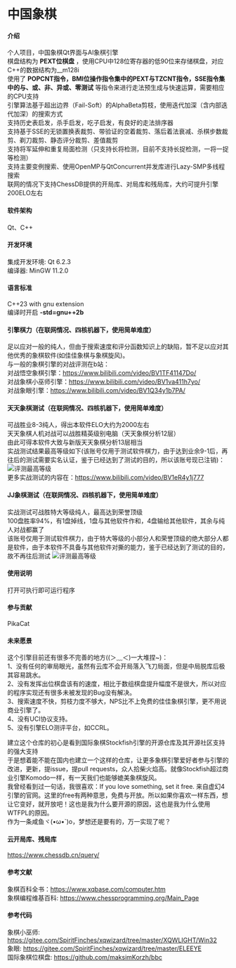 # 中国象棋

#### 介绍
个人项目，中国象棋Qt界面与AI象棋引擎\
棋盘结构为 **PEXT位棋盘** ，使用CPU中128位寄存器的低90位来存储棋盘，对应C++的数据结构为__m128i\
使用了 **POPCNT指令，BMI位操作指令集中的PEXT与TZCNT指令，SSE指令集中的与、或、非、异或、零测试** 等指令来进行走法预生成与快速运算，需要相应的CPU支持\
引擎算法基于超出边界（Fail-Soft）的AlphaBeta剪枝，使用迭代加深（含内部迭代加深）的搜索方式\
支持历史表启发，杀手启发，吃子启发，有良好的走法排序器\
支持基于SSE的无锁置换表裁剪、带验证的空着裁剪、落后着法衰减、杀棋步数裁剪、剃刀裁剪、静态评分裁剪、差值裁剪\
支持将军延伸和重复局面检测（只支持长将检测，目前不支持长捉检测，一将一捉等检测）\
支持主要变例搜索、使用OpenMP与QtConcurrent并发库进行Lazy-SMP多线程搜索\
联网的情况下支持ChessDB提供的开局库、对局库和残局库，大约可提升引擎200ELO左右

#### 软件架构
Qt、C++

#### 开发环境
集成开发环境: Qt 6.2.3\
编译器: MinGW 11.2.0

#### 语言标准
C++23 with gnu extension\
编译时开启 **-std=gnu++2b** 

#### 引擎棋力（在联网情况、四核机器下，使用简单难度）
足以应对一般的纯人，但由于搜索速度和评分函数知识上的缺陷，暂不足以应对其他优秀的象棋软件(如佳佳象棋与象棋旋风)。\
与一般的象棋引擎的对战评测在b站：\
对战悟空象棋引擎：https://www.bilibili.com/video/BV1TF41147Do/ \
对战象棋小巫师引擎：https://www.bilibili.com/video/BV1va411h7yo/ \
对战象眼引擎：https://www.bilibili.com/video/BV1Q34y1b7PA/

#### 天天象棋测试（在联网情况、四核机器下，使用简单难度）
可战胜业8-3纯人，得出本软件ELO大约为2000左右\
天天象棋人机对战可以战胜精英级别电脑（天天象棋分析12层）\
由此可得本软件大致与新版天天象棋分析13层相当\
实战测试结果最高等级如下(该账号仅用于测试软件棋力，由于达到业余9-1后，再往后的测试需要实名认证，鉴于已经达到了测试的目的，所以该账号现已注销)：
![评测最高等级](https://images.gitee.com/uploads/images/2021/0823/185211_45f94b91_7628839.jpeg "QQ图片20210823185009.jpg")\
更多实战测试的内容在：https://www.bilibili.com/video/BV1eR4y1j777

#### JJ象棋测试（在联网情况、四核机器下，使用简单难度）
实战测试可战胜特大等级纯人，最高达到荣誉顶级\
100盘胜率94%，有1盘掉线，1盘与其他软件作和，4盘输给其他软件，其余与纯人对战都赢了\
该账号仅用于测试软件棋力，由于特大等级的小部分人和荣誉顶级的绝大部分人都是软件，由于本软件不具备与其他软件对撕的能力，鉴于已经达到了测试的目的，故不再往后测试
![评测最高等级](https://images.gitee.com/uploads/images/2021/0921/212032_434c1039_7628839.jpeg "Screenshot_2021-09-21-21-16-53-960_cn.jj.chess.mi.jpg")

#### 使用说明
打开可执行即可运行程序

#### 参与贡献
PikaCat

#### 未来愿景
这个引擎目前还有很多不完善的地方((＞﹏＜)一大堆捏~)：\
1、没有任何的审局眼光，虽然有云库不会开局落入飞刀局面，但是中局脱库后极其容易跳水。\
2、没有发挥出位棋盘该有的速度，相比于数组棋盘提升幅度不是很大，所以对应的程序实现还有很多未被发现的Bug没有解决。\
3、搜索速度不快，剪枝力度不够大，NPS比不上免费的佳佳象棋引擎，更不用说商业引擎了。\
4、没有UCI协议支持。\
5、没有引擎ELO测评平台，如CCRL。

建立这个仓库的初心是看到国际象棋Stockfish引擎的开源仓库及其开源社区支持的强大支持 \
于是想着能不能在国内也建立一个这样的仓库，让更多象棋引擎爱好者参与引擎的改进，更新，提issue，提pull requests，众人拾柴火焰高。就像Stockfish超过商业引擎Komodo一样，有一天我们也能够媲美象棋旋风。\
我曾经看到过一句话，我很喜欢：If you love something, set it free. 来自虚幻4引擎的官网。这里的free有两种意思，免费与开放。所以如果你喜欢一样东西，想让它变好，就开放吧！这也是我为什么要开源的原因，这也是我为什么使用WTFPL的原因。\
作为一条咸鱼ヾ(•ω•`)o，梦想还是要有的，万一实现了呢？

#### 云开局库、残局库
https://www.chessdb.cn/query/

#### 参考文献
象棋百科全书：https://www.xqbase.com/computer.htm \
象棋编程维基百科: https://www.chessprogramming.org/Main_Page

#### 参考代码
象棋小巫师: https://gitee.com/SpiritFinches/xqwizard/tree/master/XQWLIGHT/Win32 \
象眼: https://gitee.com/SpiritFinches/xqwizard/tree/master/ELEEYE \
国际象棋位棋盘: https://github.com/maksimKorzh/bbc